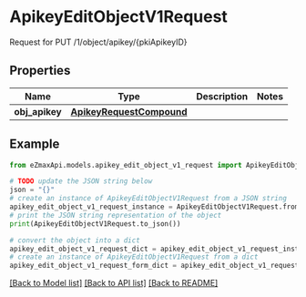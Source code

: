 # ApikeyEditObjectV1Request

Request for PUT /1/object/apikey/{pkiApikeyID}

## Properties

Name | Type | Description | Notes
------------ | ------------- | ------------- | -------------
**obj_apikey** | [**ApikeyRequestCompound**](ApikeyRequestCompound.md) |  | 

## Example

```python
from eZmaxApi.models.apikey_edit_object_v1_request import ApikeyEditObjectV1Request

# TODO update the JSON string below
json = "{}"
# create an instance of ApikeyEditObjectV1Request from a JSON string
apikey_edit_object_v1_request_instance = ApikeyEditObjectV1Request.from_json(json)
# print the JSON string representation of the object
print(ApikeyEditObjectV1Request.to_json())

# convert the object into a dict
apikey_edit_object_v1_request_dict = apikey_edit_object_v1_request_instance.to_dict()
# create an instance of ApikeyEditObjectV1Request from a dict
apikey_edit_object_v1_request_form_dict = apikey_edit_object_v1_request.from_dict(apikey_edit_object_v1_request_dict)
```
[[Back to Model list]](../README.md#documentation-for-models) [[Back to API list]](../README.md#documentation-for-api-endpoints) [[Back to README]](../README.md)


